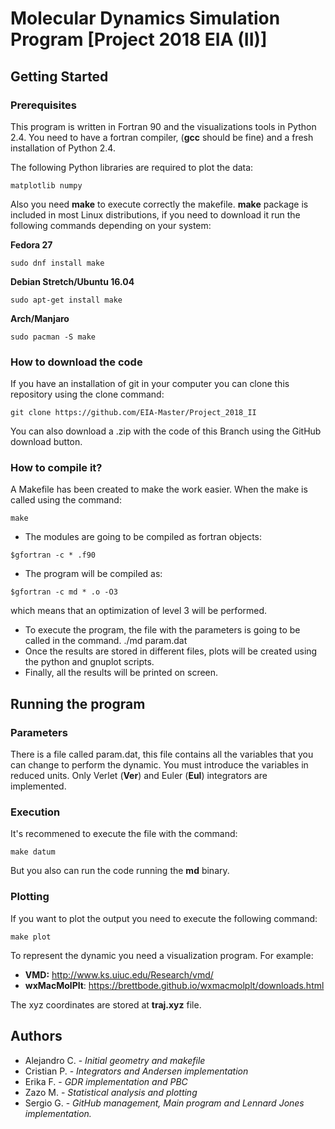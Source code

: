 # Molecular Dynamics Simulation Program [Project 2018 EIA (II)]

## Getting Started

### Prerequisites
This program is written in Fortran 90 and the visualizations tools in Python 2.4.  You need to have a fortran compiler, (**gcc** should be fine) and a fresh installation of Python 2.4.

The following Python libraries are required to plot the data:

```
matplotlib numpy
```

Also you need **make** to execute correctly the makefile. **make** package is included in most Linux distributions, if you need to download it run the following commands depending on your system:

**Fedora 27** 
```
sudo dnf install make
```
**Debian Stretch/Ubuntu 16.04**
```
sudo apt-get install make
```
**Arch/Manjaro**
```
sudo pacman -S make
```
### How to download the code
If you have an installation of git in your computer you can clone this repository using the clone command:
```
git clone https://github.com/EIA-Master/Project_2018_II
```
You can also download a .zip with the code of this Branch using the GitHub download button.
### How to compile it?
A Makefile has been created to make the work easier. When the make is called using the command:
```
make
```
* The modules are going to be compiled as fortran objects: 
```
$gfortran -c * .f90
```
* The program will be compiled as: 
```
$gfortran -c md * .o -O3
```
which means that an optimization of level 3 will be performed.
* To execute the program, the file with the parameters is going to be called in the command. ./md param.dat
* Once the results are stored in different files, plots will be created using the python and gnuplot scripts.
* Finally, all the results will be printed on screen.

## Running the program

### Parameters

There is a file called param.dat, this file contains all the variables that you can change to perform the dynamic. You must introduce the variables in reduced units.
Only Verlet (**Ver**) and Euler (**Eul**) integrators are implemented.

### Execution

It's recommened to execute the file with the command:
```
make datum
```
But you also can run the code running the **md** binary.

### Plotting
If you want to plot the output you need to execute the following command:
```
make plot
```
To represent the dynamic you need a visualization program. For example:
* **VMD:** http://www.ks.uiuc.edu/Research/vmd/
* **wxMacMolPlt**: https://brettbode.github.io/wxmacmolplt/downloads.html

The xyz coordinates are stored at **traj.xyz** file.

## Authors
* Alejandro C. - *Initial geometry and makefile*
* Cristian P. - *Integrators and Andersen implementation*
* Erika F. - *GDR implementation and PBC*
* Zazo M. - *Statistical analysis and plotting*
* Sergio G. - *GitHub management, Main program and Lennard Jones implementation.*
